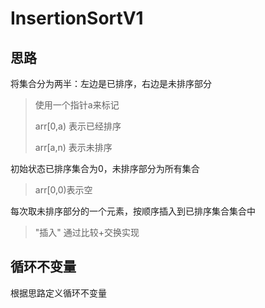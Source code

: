 # InsertionSortV1

## 思路

将集合分为两半：左边是已排序，右边是未排序部分

> 使用一个指针a来标记
>
> arr[0,a) 表示已经排序
>
> arr[a,n) 表示未排序

初始状态已排序集合为0，未排序部分为所有集合

> arr[0,0)表示空

每次取未排序部分的一个元素，按顺序插入到已排序集合集合中

> "插入" 通过比较+交换实现

## 循环不变量

根据思路定义循环不变量
